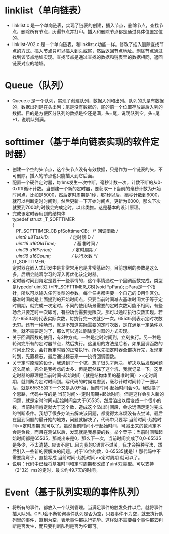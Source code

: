 # linklist（单向链表）
- linklist.c 是一个单向链表，实现了链表的创建，插入节点，删除节点，查找节点，删除所有节点，历遍节点并打印。插入和删除节点都是通过具体位置定位的。
- linklist-V02.c 是一个单向链表，和linklist.c功能一样。修改了插入删除查找节点的方式。插入节点只可以插入到头或尾，然后返回节点地址。删除节点通过找到该节点地址实现。查找节点是通过查找的数据和链表里的数据相同，返回链表对应的地址。
# Queue（队列）
- Queue.c 是一个队列，实现了创建队列，数据入列和出列。队列的头是有数据的，数据出列是在头出列；尾是没有数据的，尾的前一个位置存放最后入列的数据。目的是方便区分队列的数据是空还是满，头=尾，说明队列空。头=尾+1，说明队列满。
# softtimer（基于单向链表实现的软件定时器）
- 创建一个空的头节点，这个头节点没有有效数据，只是作为一个链表的头，不可删除，插入的节点也只能插入到它后面。  
- 配置一个硬件定时器，每1ms发生一次中断，毫秒计数一次，计数不断的从0-0xffff循环计数。当创建一个新的定时器，要获取一下当前的毫秒计数为开始时间点，比如是5000，然后定时周期是1秒，那1秒以后，毫秒计数到6000，就可以判断定时时间到。然后更新一下开始时间点，更新为6000，那么下次就要到7000的时候会完成定时。以此类推。这是基本的设计原理。  
- 完成该定时器用到的结构体  
typedef struct _T_SOFTTIMER  
{  
    PF_SOFTTIMER_CB pfSofttimerCB;    /* 回调函数 */  
    uint8  u8TaskID;                  /* 定时器ID */  
    uint16 u16OldTime;                /* 基准时间 */  
    uint16 u16Period;                 /* 定时周期 */  
    uint16 u16Count;                  /* 执行次数 */  
}T_SOFTTIMER;  
定时器在嵌入式研发中是非常常用也是非常基础的。目前想到的参数是这么多，后期会随着学习的深入再优化该定时器。  
- 定时器时间到肯定是要干一些事情的，这个事情通过一个回调函数完成，类型是typedef uint32 (*PF_SOFTTIMER_CB)(void *pPara); pPara是一个指针，所以可以输入任何类型的参数。每个任务都需要一个自己的ID用作区分。基准时间就是上面提到的开始时间点，只要当前时间减去基准时间大于等于定时周期，就完成一次定时。不同的使用场景需要的定时次数可能不相同，有些场合只要定时一次即可，有些场合需要无限次。那可以通过执行次数实现。若为1-65534则代表实际次数，每执行完一次就少一次。65535则表示定时次数无穷。还有一种场景，就是不知道实际需要的定时次数，是在满足一定条件以后，就不需要定时了，那么可以通过删除定时器的方式实现。 
- 关于回调函数的使用，有2种方式，一种是定时时间到，立刻执行。另一种是轮询完所有的定时器节点，然后执行。这里用的方法是后者，如果回调函数的时间比较长，会打断定时器的正常执行。所以先把定时器全部执行完，发现定时到，先置标志。最后通过标志来一一执行回调函数。  
- 关于定时原理的设计，我遇到了一个坑，想了很久才解决，解决以后发现问题这么简单，完全是我考虑的太多，但是既然踩了这个坑，我就记录一下。这里定时器的原理是当前时间-起始时间（就是结构体里的基准时间）>=定时周期，就判断为定时时间到。写代码的时候考虑到，毫秒计时时间转了一圈以后，就是65535的下一个又是从0开始，当前时间-起始时间会<0。我就换了个思路，代码中写的是 当前时间>=定时周期+起始时间。但是这样会引入新的问题，就是定时时间+起始时间会大于65535，然后溢出以后变成一个很小的数，当前时间肯定就大于这个数，造成这个溢出时间段，会永远满足定时完成的判断条件。我想了很多办法去解决该问题，都觉得太麻烦没有去尝试。最后在回到问题的最开始的地方，问题就解决了，代码中只要写 当前时间-起始时间>=定时周期 就可以了。虽然当前时间小于起始时间，可减出来的数肯定不会是负数，而且在测试以后，发现就是我想要的数。举个栗子：当前时间和起始时间都是65535，那减出来是0，那么下一次，当前时间变成了0,0-65535是多少，不太清楚...应该不是1...因为我的C语言不过关，我才会换种写法，然后引入一些新的要解决的问题。对于16位的数，0-65535就是1！那代码中不需要绕弯子，直接写成 当前时间-起始时间>=定时周期 就可以了。
- 说明：代码中已经将基准时间和定时周期都改成了uint32类型。可以支持（2^32）ms的定时，最长约49.7天的时间。
# Event（基于队列实现的事件队列）
- 将所有的事件，都放入一个队列管理。当满足事件的触发条件以后，就将事件插入队列。CPU会不断轮询事件队列是否为空，只要事件不为空，就去执行队列里的事件，直到为空，表示事件都执行完毕。这样就不需要每个事件都去判断是否发生，而只要判断队列是否为空即可。
